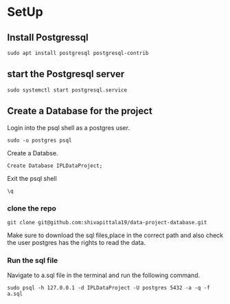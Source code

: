 # SetUp

## Install Postgressql 
```
sudo apt install postgresql postgresql-contrib
```

## start the Postgresql server
```
sudo systemctl start postgresql.service
```
## Create a Database for the project 

Login into the psql shell as a postgres user.
```
sudo -u postgres psql
```
Create a Databse.
```
Create Database IPLDataProject;
```
Exit the psql shell
```
\q
```
### clone the repo
```
git clone git@github.com:shivapittala19/data-project-database.git
```
Make sure to download the sql files,place in the correct path and also check the user postgres has the rights to read the data.
### Run the sql file 

Navigate to a.sql file in the terminal  and run the following command.

```
sudo psql -h 127.0.0.1 -d IPLDataProject -U postgres 5432 -a -q -f a.sql
```